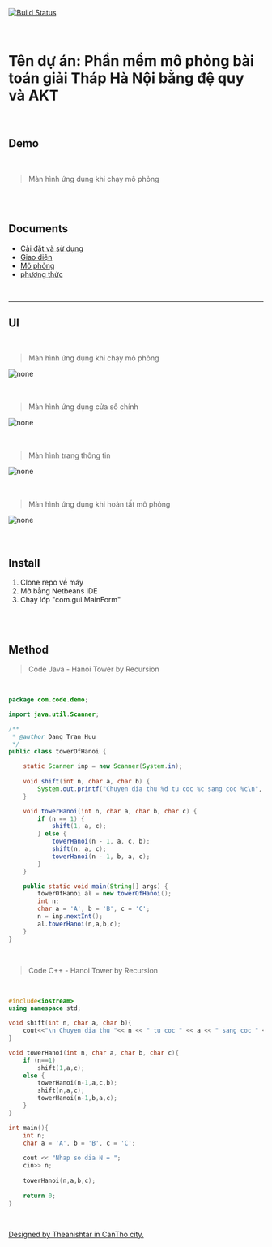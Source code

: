 [![Build Status](https://travis-ci.org/joemccann/dillinger.svg?branch=master)](http://tranhuudang.cf)
<br/>

<br/>


# Tên dự án: Phần mềm mô phỏng bài toán giải Tháp Hà Nội bằng đệ quy và AKT

<br/>

## Demo


<br>

>Màn hình ứng dụng khi chạy mô phỏng

<img src="https://raw.githubusercontent.com/echhoclaptrinh/Image/main/tower-of-Hanoi-simulasion/simulation.gif" title="" alt="" >

<br>

<br>

<br>

## Documents
- [Cài đặt và sử dụng](#install)
- [Giao diện](#ui)
- [Mô phỏng](#demo)
- [phương thức](#method)

<br>

<hr>

## UI


<br>



>Màn hình ứng dụng khi chạy mô phỏng

<img src="https://raw.githubusercontent.com/echhoclaptrinh/Image/main/tower-of-Hanoi-simulasion/simulation.gif" title="" alt="none" >

<br>

<br>

<br>

>Màn hình ứng dụng cửa sổ chính

<img src="https://raw.githubusercontent.com/echhoclaptrinh/Image/main/tower-of-Hanoi-simulasion/main.png" title="" alt="none" >

<br>

<br>

<br>

>Màn hình trang thông tin

<img src="https://raw.githubusercontent.com/echhoclaptrinh/Image/main/tower-of-Hanoi-simulasion/infor.png" title="" alt="none" >

<br>

<br>

<br>

>Màn hình ứng dụng khi hoàn tất mô phỏng

<img src="https://raw.githubusercontent.com/echhoclaptrinh/Image/main/tower-of-Hanoi-simulasion/done.png" title="" alt="none" >

<br>

<br>

<br>

## Install

1. Clone repo về máy
2. Mở bằng Netbeans IDE
3. Chạy lớp "com.gui.MainForm"

<br/>

<br/>

## Method

>Code Java - Hanoi Tower by Recursion

<br>

```java
package com.code.demo;

import java.util.Scanner;

/**
 * @author Dang Tran Huu
 */
public class towerOfHanoi {

    static Scanner inp = new Scanner(System.in);
    
    void shift(int n, char a, char b) {
        System.out.printf("Chuyen dia thu %d tu coc %c sang coc %c\n", n, a, b);
    }

    void towerHanoi(int n, char a, char b, char c) {
        if (n == 1) {
            shift(1, a, c);
        } else {
            towerHanoi(n - 1, a, c, b);
            shift(n, a, c);
            towerHanoi(n - 1, b, a, c);
        }
    }

    public static void main(String[] args) {
        towerOfHanoi al = new towerOfHanoi();
        int n;
        char a = 'A', b = 'B', c = 'C';
        n = inp.nextInt();
        al.towerHanoi(n,a,b,c);
    }
}

```
<br/>

>Code C++ - Hanoi Tower by Recursion

<br>

```cpp
#include<iostream>
using namespace std;

void shift(int n, char a, char b){
	cout<<"\n Chuyen dia thu "<< n << " tu coc " << a << " sang coc " << b;
}

void towerHanoi(int n, char a, char b, char c){
	if (n==1)
		shift(1,a,c);
	else {
		towerHanoi(n-1,a,c,b);
		shift(n,a,c);
		towerHanoi(n-1,b,a,c);
	}
}

int main(){
	int n;
	char a = 'A', b = 'B', c = 'C';
	
	cout << "Nhap so dia N = ";
	cin>> n;
	
	towerHanoi(n,a,b,c);
	
	return 0;
}

```

<br>

[Designed by Theanishtar in CanTho city.](http://tranhuudang.cf)
